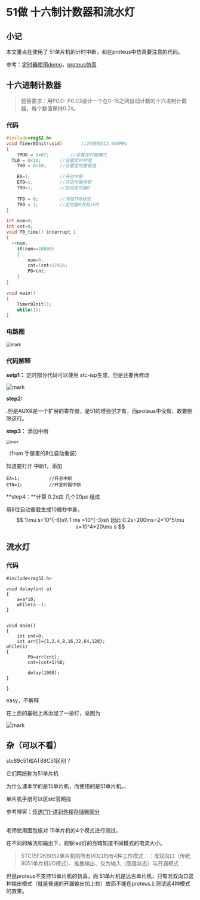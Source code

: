 # 51做 十六制计数器和流水灯

## 小记

本文重点在使用了 51单片机的计时中断，和在proteus中仿真要注意的代码。

参考：[定时器使用demo](https://blog.csdn.net/weixin_42653531/article/details/82530685?depth_1-utm_source=distribute.pc_relevant.none-task-blog-BlogCommendFromBaidu-3&utm_source=distribute.pc_relevant.none-task-blog-BlogCommendFromBaidu-3)，[proteus仿真](https://blog.csdn.net/qq_43235540/article/details/104221977)




## 十六进制计数器
> 题目要求：用P0.0- P0.03设计一个在0-15之间自动计数的十六进制计数器，每个数值保持0.2s。



###  代码

```c
#include<reg52.h>
void Timer0Init(void)		//20微秒@12.000MHz
{
	TMOD = 0x02;		//设置定时器模式
  TL0 = 0x10;		//设置定时初值
	TH0 = 0x10;		//设置定时重载值

	EA=1;			//开总中断
	ET0=1;			//开定时器中断
	TR0=1;			//启动定时器0
    
	TF0 = 0;		//清除TF0标志
	TR0 = 1;		//定时器0开始计时
}

int num=0;
int cnt=0;
void T0_time() interrupt 1
{
  ++num;
	if(num==10000) 
	{
		num=0;
		cnt=(cnt+1)%16;
		P0=cnt;
	}
}

void main()
{
	Timer0Init();
	while(1);
}
```



###  电路图



<img src="http://mally.oss-cn-qingdao.aliyuncs.com/PicGo上传的图片/20200419/124203852.png" alt="mark" style="zoom: 80%;" />



### 代码解释

**setp1：** 定时部分代码可以使用 stc-isp生成，但是还要再修改

![mark](http://mally.oss-cn-qingdao.aliyuncs.com/PicGo上传的图片/20200419/124544138.png)



**step2:**

.但是AUXR是一个扩展的寄存器，是51的增强型才有，而proteus中没有，故要删除这行。

**step3：** 添加中断

<img src="http://mally.oss-cn-qingdao.aliyuncs.com/PicGo上传的图片/20200419/122527135.png" alt="mark" style="zoom: 67%;" />



（from 手册里的8位自动重装）

知道要打开 中断1，添加

```
EA=1;			//开总中断
ET0=1;			//开定时器中断
```





**step4：**计算 0.2s由 几个$20\mu s$   组成

用8位自动重载生成10微秒中断。
$$
1\mu s=10^{-6}s\\
1 ms =10^{-3}s\\
因此  0.2s=200ms=2*10^5\mu s=10^4*20\mu s
$$





## 流水灯

### 代码

```
#include<reg52.h>

void delay(int a)
{
	a=a*10;
	while(a--);
}


void main()
{
	int cnt=0;
	int arr[]={1,2,4,8,16,32,64,128};
while(1)
{
		P0=arr[cnt];
		cnt=(cnt+1)%8;
		
		delay(1000);
}

}
```

easy，不解释





在上面的基础上再添加了一排灯，总图为

![mark](http://mally.oss-cn-qingdao.aliyuncs.com/PicGo上传的图片/20200419/132409259.png)



## 杂（可以不看）

stc89c51和AT89C51区别？

它们两统称为51单片机

为什么课本学的是15单片机，而使用的是51单片机。、

单片机手册可以区stc官网找

参考博客：[传送门1-讲到外接存储器部分](https://mp.weixin.qq.com/s/MMhyxQPOryuIwW4VPpXfUw)

## 



老师使用面包板对 15单片机的4个模式进行测试，

在不同的解法和输出下，观察led灯的亮暗知道不同模式的电流大小。

> STC15F2K60S2单片机的所有I/O口均有4种工作模式：：准双向口（传统8051单片机I/O模式）、推挽输出、仅为输入（高阻状态）与开漏模式

但是proteus不支持15单片机的仿真，而 51单片机是远古单片机，只有准双向口这种输出模式（就是普通的开漏输出加上拉）故而不能在proteus上测试这4种模式的效果。

